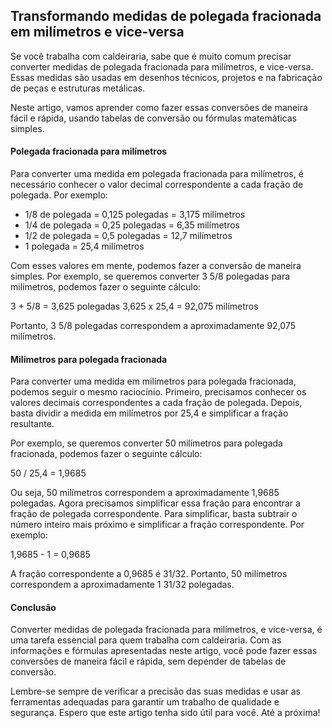 ## Transformando medidas de polegada fracionada em milímetros e vice-versa
Se você trabalha com caldeiraria, sabe que é muito comum precisar converter medidas de polegada fracionada para milímetros, e vice-versa. Essas medidas são usadas em desenhos técnicos, projetos e na fabricação de peças e estruturas metálicas.

Neste artigo, vamos aprender como fazer essas conversões de maneira fácil e rápida, usando tabelas de conversão ou fórmulas matemáticas simples.

#### Polegada fracionada para milímetros
Para converter uma medida em polegada fracionada para milímetros, é necessário conhecer o valor decimal correspondente a cada fração de polegada. Por exemplo:

- 1/8 de polegada = 0,125 polegadas = 3,175 milímetros
- 1/4 de polegada = 0,25 polegadas = 6,35 milímetros
- 1/2 de polegada = 0,5 polegadas = 12,7 milímetros
- 1 polegada = 25,4 milímetros

Com esses valores em mente, podemos fazer a conversão de maneira simples. Por exemplo, se queremos converter 3 5/8 polegadas para milímetros, podemos fazer o seguinte cálculo:

3 + 5/8 = 3,625 polegadas
3,625 x 25,4 = 92,075 milímetros

Portanto, 3 5/8 polegadas correspondem a aproximadamente 92,075 milímetros.

#### Milímetros para polegada fracionada
Para converter uma medida em milímetros para polegada fracionada, podemos seguir o mesmo raciocínio. Primeiro, precisamos conhecer os valores decimais correspondentes a cada fração de polegada. Depois, basta dividir a medida em milímetros por 25,4 e simplificar a fração resultante.

Por exemplo, se queremos converter 50 milímetros para polegada fracionada, podemos fazer o seguinte cálculo:

50 / 25,4 = 1,9685

Ou seja, 50 milímetros correspondem a aproximadamente 1,9685 polegadas. Agora precisamos simplificar essa fração para encontrar a fração de polegada correspondente. Para simplificar, basta subtrair o número inteiro mais próximo e simplificar a fração correspondente. Por exemplo:

1,9685 - 1 = 0,9685

A fração correspondente a 0,9685 é 31/32. Portanto, 50 milímetros correspondem a aproximadamente 1 31/32 polegadas.

#### Conclusão
Converter medidas de polegada fracionada para milímetros, e vice-versa, é uma tarefa essencial para quem trabalha com caldeiraria. Com as informações e fórmulas apresentadas neste artigo, você pode fazer essas conversões de maneira fácil e rápida, sem depender de tabelas de conversão.

Lembre-se sempre de verificar a precisão das suas medidas e usar as ferramentas adequadas para garantir um trabalho de qualidade e segurança. Espero que este artigo tenha sido útil para você. Até a próxima!
